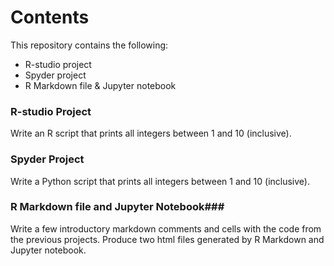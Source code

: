 # Contents #

This repository contains the following: 

- R-studio project  
- Spyder project  
- R Markdown file & Jupyter notebook  

### R-studio Project ###
Write an R script that prints all integers between 1 and 10 (inclusive). 

### Spyder Project ###
Write a Python script that prints all integers between 1 and 10 (inclusive).

### R Markdown file and Jupyter Notebook###
Write a few introductory markdown comments and cells with the code from the previous projects. 
Produce two html files generated by R Markdown and Jupyter notebook. 

